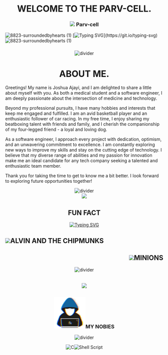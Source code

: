 <h1 align="center">
  WELCOME TO THE PARV-CELL.
</h1>
<h3 align="center"><img src="https://github.com/naruhitokaide/naruhitokaide/blob/main/code.gif" height="20"/> Parv-cell</h3>

![8823-surroundedbyhearts (1)](https://user-images.githubusercontent.com/122843056/222825850-75f1bba2-98ba-4c76-8b26-8469d5ffe47b.gif)
[![Typing SVG](https://readme-typing-svg.herokuapp.com?font=Monalisa&weight=800&duration=4901&pause=803&color=1FCEF7&width=435&lines=Welcome+to+the+Parvixome+Parv-cell.;I+am+Joshua+Ajayi.;I+am+a+medical+student.;I+am+a+software+engineer.;I+love+playing+basketball.;I+love+Beatboxing.;I+love+car+racing.;I+am+sociable.;I+love+new+experiences.;I+am+optimistic.;I+am+creative.;I+am+dedicated+to+tech+and+medicine.;Let's+crack+a+joke+and+break+a+yoke.;Why+do+programmers+love+dark+mode+%3F;Because+light+attracts+bugs+!!;Thank+you.;Immerse+in+the+PARVIXOME.;Join+the+PARVNOBIES.)](https://git.io/typing-svg)
![8823-surroundedbyhearts (1)](https://user-images.githubusercontent.com/122843056/222825850-75f1bba2-98ba-4c76-8b26-8469d5ffe47b.gif)
<h3 align="center">
  
</h3>

<div align="center">
  <img src="https://github.com/naruhitokaide/naruhitokaide/blob/main/divider1.png" alt="divider"/>
</div> 

<h1 align="center">
  ABOUT ME.
</h1>
<p>
  Greetings! My name is Joshua Ajayi, and I am delighted to share a little about myself with you. As both a medical student and a software engineer, I am deeply passionate about the intersection of medicine and technology.

Beyond my professional pursuits, I have many hobbies and interests that keep me engaged and fulfilled. I am an avid basketball player and an enthusiastic follower of car racing. In my free time, I enjoy sharing my beatboxing talent with friends and family, and I cherish the companionship of my four-legged friend - a loyal and loving dog.

As a software engineer, I approach every project with dedication, optimism, and an unwavering commitment to excellence. I am constantly exploring new ways to improve my skills and stay on the cutting edge of technology. I believe that my diverse range of abilities and my passion for innovation make me an ideal candidate for any tech company seeking a talented and enthusiastic team member.

Thank you for taking the time to get to know me a bit better. I look forward to exploring future opportunities together!
  </p>
  
  <div align="center">
  <img src="https://github.com/naruhitokaide/naruhitokaide/blob/main/divider1.png" alt="divider"/>
</div>

<div id="header" align="center">
  <img src="https://media.giphy.com/media/HwBlFQZFcAoUcPHZdX/giphy.gif" width="100"/>
</div>
<div align="center">
<h2> FUN FACT </h2>

[![Typing SVG](https://readme-typing-svg.herokuapp.com?font=Fira+Code&weight=900&size=19&pause=1000&color=F70000&width=435&lines=BIG+FAN+OF+ALVIN+AND+THE+CHIPMUNKS;BIG+FAN+OF+THE+MINIONS)](https://git.io/typing-svg)
<h2 align="left"><img src="https://user-images.githubusercontent.com/122843056/223071151-4c25b500-d3cf-40cc-925e-c784fb048673.png" height="100"/>ALVIN AND THE CHIPMUNKS</h2>

<h2 align="right"><img src="https://user-images.githubusercontent.com/122843056/223104043-a75b990a-2922-4aff-baed-3df0502a48b9.png" height="100"/>MINIONS </h2>

<div align="center">
  <img src="https://github.com/naruhitokaide/naruhitokaide/blob/main/divider1.png" alt="divider"/>
</div>

<h2 align="center"><img src="https://user-images.githubusercontent.com/122843056/222992067-f3d05bc4-769e-412b-9be1-00fa7356e74b.gif" height="300"/></h2>

<h3 align="center"><img src="https://github.com/0xAbdulKhalid/0xAbdulKhalid/raw/main/assets/mdImages/about_me.gif" height="100"/>MY NOBIES</h3>

<div align="center">
  <img src="https://github.com/naruhitokaide/naruhitokaide/blob/main/divider1.png" alt="divider"/>
</div>

![C](https://img.shields.io/badge/c-%2300599C.svg?style=for-the-badge&logo=c&logoColor=white)![Shell Script](https://img.shields.io/badge/shell_script-%23121011.svg?style=for-the-badge&logo=gnu-bash&logoColor=white)

